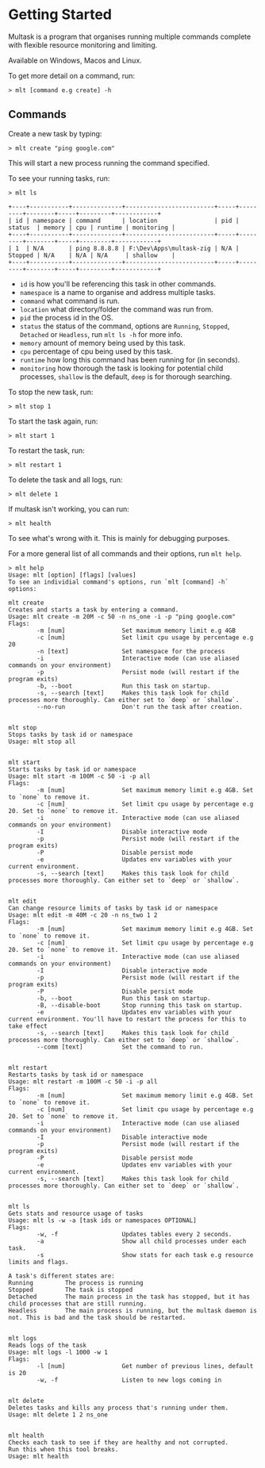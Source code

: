 # Getting Started

Multask is a program that organises running multiple commands complete with flexible resource monitoring and limiting.

Available on Windows, Macos and Linux.

To get more detail on a command, run:
```
> mlt [command e.g create] -h
```

## Commands

Create a new task by typing:

```
> mlt create "ping google.com"
```

This will start a new process running the command specified.

To see your running tasks, run:
```
> mlt ls

+----+-----------+--------------+-------------------------+-----+---------+--------+-----+---------+------------+
| id | namespace | command      | location                | pid | status  | memory | cpu | runtime | monitoring |
+----+-----------+--------------+-------------------------+-----+---------+--------+-----+---------+------------+
| 1  | N/A       | ping 8.8.8.8 | F:\Dev\Apps\multask-zig | N/A | Stopped | N/A    | N/A | N/A     | shallow    |
+----+-----------+--------------+-------------------------+-----+---------+--------+-----+---------+------------+
```

* `id` is how you'll be referencing this task in other commands.
* `namespace` is a name to organise and address multiple tasks. 
* `command` what command is run.
* `location` what directory/folder the command was run from.
* `pid` the process id in the OS.
* `status` the status of the command, options are `Running`, `Stopped`, `Detached` or `Headless`, run `mlt ls -h` for more info.
* `memory` amount of memory being used by this task.
* `cpu` percentage of cpu being used by this task.
* `runtime` how long this command has been running for (in seconds).
* `monitoring` how thorough the task is looking for potential child processes, `shallow` is the default, `deep` is for thorough searching.

To stop the new task, run:

```
> mlt stop 1
```

To start the task again, run:

```
> mlt start 1
```

To restart the task, run:

```
> mlt restart 1
```

To delete the task and all logs, run:

```
> mlt delete 1
```

If multask isn't working, you can run:

```
> mlt health
```

To see what's wrong with it. This is mainly for debugging purposes.

For a more general list of all commands and their options, run `mlt help`.
```
> mlt help
Usage: mlt [option] [flags] [values]
To see an individial command's options, run `mlt [command] -h`
options:

mlt create
Creates and starts a task by entering a command.
Usage: mlt create -m 20M -c 50 -n ns_one -i -p "ping google.com"
Flags:
        -m [num]                Set maximum memory limit e.g 4GB
        -c [num]                Set limit cpu usage by percentage e.g 20
        -n [text]               Set namespace for the process
        -i                      Interactive mode (can use aliased commands on your environment)
        -p                      Persist mode (will restart if the program exits)
        -b, --boot              Run this task on startup.
        -s, --search [text]     Makes this task look for child processes more thoroughly. Can either set to `deep` or `shallow`.
        --no-run                Don't run the task after creation.


mlt stop
Stops tasks by task id or namespace
Usage: mlt stop all


mlt start
Starts tasks by task id or namespace
Usage: mlt start -m 100M -c 50 -i -p all
Flags:
        -m [num]                Set maximum memory limit e.g 4GB. Set to `none` to remove it.
        -c [num]                Set limit cpu usage by percentage e.g 20. Set to `none` to remove it.
        -i                      Interactive mode (can use aliased commands on your environment)
        -I                      Disable interactive mode
        -p                      Persist mode (will restart if the program exits)
        -P                      Disable persist mode
        -e                      Updates env variables with your current environment.
        -s, --search [text]     Makes this task look for child processes more thoroughly. Can either set to `deep` or `shallow`.


mlt edit
Can change resource limits of tasks by task id or namespace
Usage: mlt edit -m 40M -c 20 -n ns_two 1 2
Flags:
        -m [num]                Set maximum memory limit e.g 4GB. Set to `none` to remove it.
        -c [num]                Set limit cpu usage by percentage e.g 20. Set to `none` to remove it.
        -i                      Interactive mode (can use aliased commands on your environment)
        -I                      Disable interactive mode
        -p                      Persist mode (will restart if the program exits)
        -P                      Disable persist mode
        -b, --boot              Run this task on startup.
        -B, --disable-boot      Stop running this task on startup.
        -e                      Updates env variables with your current environment. You'll have to restart the process for this to take effect    
        -s, --search [text]     Makes this task look for child processes more thoroughly. Can either set to `deep` or `shallow`.
        --comm [text]           Set the command to run.


mlt restart
Restarts tasks by task id or namespace
Usage: mlt restart -m 100M -c 50 -i -p all
Flags:
        -m [num]                Set maximum memory limit e.g 4GB. Set to `none` to remove it.
        -c [num]                Set limit cpu usage by percentage e.g 20. Set to `none` to remove it.
        -i                      Interactive mode (can use aliased commands on your environment)
        -I                      Disable interactive mode
        -p                      Persist mode (will restart if the program exits)
        -P                      Disable persist mode
        -e                      Updates env variables with your current environment.
        -s, --search [text]     Makes this task look for child processes more thoroughly. Can either set to `deep` or `shallow`.


mlt ls
Gets stats and resource usage of tasks
Usage: mlt ls -w -a [task ids or namespaces OPTIONAL]
Flags:
        -w, -f                  Updates tables every 2 seconds.
        -a                      Show all child processes under each task.
        -s                      Show stats for each task e.g resource limits and flags.

A task's different states are:
Running         The process is running
Stopped         The task is stopped
Detached        The main process in the task has stopped, but it has child processes that are still running.
Headless        The main process is running, but the multask daemon is not. This is bad and the task should be restarted.


mlt logs
Reads logs of the task
Usage: mlt logs -l 1000 -w 1
Flags:
        -l [num]                Get number of previous lines, default is 20
        -w, -f                  Listen to new logs coming in


mlt delete
Deletes tasks and kills any process that's running under them.
Usage: mlt delete 1 2 ns_one


mlt health
Checks each task to see if they are healthy and not corrupted.
Run this when this tool breaks.
Usage: mlt health
```
